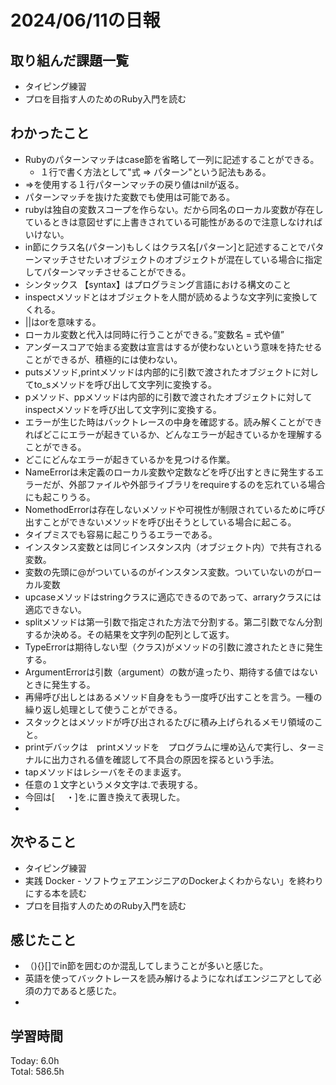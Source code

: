 # 2024/06/11の日報
## 取り組んだ課題一覧
* タイピング練習
*  プロを目指す人のためのRuby入門を読む
## わかったこと
* Rubyのパターンマッチはcase節を省略して一列に記述することができる。
  *  １行で書く方法として"式 => パターン"という記法もある。
*  =>を使用する１行パターンマッチの戻り値はnilが返る。
* パターンマッチを抜けた変数でも使用は可能である。
* rubyは独自の変数スコープを作らない。だから同名のローカル変数が存在しているときは意図せずに上書きされている可能性があるので注意しなければいけない。
* in節にクラス名(パターン)もしくはクラス名[パターン]と記述することでパターンマッチさせたいオブジェクトのオブジェクトが混在している場合に指定してパターンマッチさせることができる。
* シンタックス 【syntax】はプログラミング言語における構文のこと
* inspectメソッドとはオブジェクトを人間が読めるような文字列に変換してくれる。
* ||はorを意味する。
* ローカル変数と代入は同時に行うことができる。”変数名 = 式や値”
* アンダースコアで始まる変数は宣言はするが使わないという意味を持たせることができるが、積極的には使わない。
* putsメソッド,printメソッドは内部的に引数で渡されたオブジェクトに対してto_sメソッドを呼び出して文字列に変換する。
* pメソッド、ppメソッドは内部的に引数で渡されたオブジェクトに対してinspectメソッドを呼び出して文字列に変換する。
* エラーが生じた時はバックトレースの中身を確認する。読み解くことができればどこにエラーが起きているか、どんなエラーが起きているかを理解することができる。
 * どこにどんなエラーが起きているかを見つける作業。
* NameErrorは未定義のローカル変数や定数などを呼び出すときに発生するエラーだが、外部ファイルや外部ライブラリをrequireするのを忘れている場合にも起こりうる。
* NomethodErrorは存在しないメソッドや可視性が制限されているために呼び出すことができないメソッドを呼び出そうとしている場合に起こる。
 *  タイプミスでも容易に起こりうるエラーである。
* インスタンス変数とは同じインスタンス内（オブジェクト内）で共有される変数。
 * 変数の先頭に@がついているのがインスタンス変数。ついていないのがローカル変数
* upcaseメソッドはstringクラスに適応できるのであって、arraryクラスには適応できない。
* splitメソッドは第一引数で指定された方法で分割する。第二引数でなん分割するか決める。その結果を文字列の配列として返す。
* TypeErrorは期待しない型（クラス)がメソッドの引数に渡されたときに発生する。
* ArgumentErrorは引数（argument）の数が違ったり、期待する値ではないときに発生する。
* 再帰呼び出しとはあるメソッド自身をもう一度呼び出すことを言う。一種の繰り返し処理として使うことができる。
* スタックとはメソッドが呼び出されるたびに積み上げられるメモリ領域のこと。
* printデバックは　printメソッドを　プログラムに埋め込んで実行し、ターミナルに出力される値を確認して不具合の原因を探るという手法。
* tapメソッドはレシーバをそのまま返す。
* 任意の１文字というメタ文字は.で表現する。
 * 今回は[　 ・]を.に置き換えて表現した。
 *  
## 次やること

* タイピング練習
*  実践 Docker - ソフトウェアエンジニアのDockerよくわからない」を終わりにする本を読む
* プロを目指す人のためのRuby入門を読む
## 感じたこと
* （){}[]でin節を囲むのか混乱してしまうことが多いと感じた。
* 英語を使ってバックトレースを読み解けるようになればエンジニアとして必須の力であると感じた。
* 
## 学習時間
Today: 6.0h<br>
Total: 586.5h
